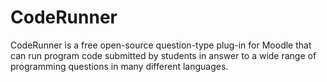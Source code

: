 # CodeRunner
CodeRunner is a free open-source question-type plug-in for Moodle that can run program code submitted by students in answer to a wide range of programming questions in many different languages.
